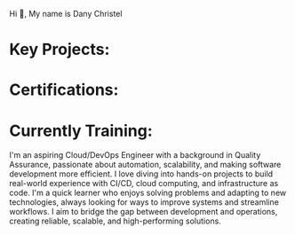 Hi 👋, My name is Dany Christel 

# Key Projects:


# Certifications: 

# Currently Training:





I'm an aspiring Cloud/DevOps Engineer with a background in Quality Assurance, passionate about automation, scalability, and making software development more efficient. I love diving into hands-on projects to build real-world experience with CI/CD, cloud computing, and infrastructure as code. I'm a quick learner who enjoys solving problems and adapting to new technologies, always looking for ways to improve systems and streamline workflows. I aim to bridge the gap between development and operations, creating reliable, scalable, and high-performing solutions.

